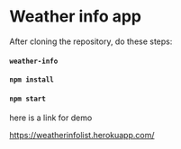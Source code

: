 # Weather info app

After cloning the repository, do these steps:

#### `weather-info`
#### `npm install`
#### `npm start`


here is a link for demo

https://weatherinfolist.herokuapp.com/
